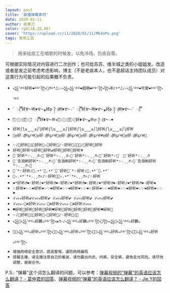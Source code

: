 ```yaml
---
layout: post
title: '直播弹幕素材'
date: 2020-01-11
author: 痰黄刀
color: rgb(18,28,88)
cover: 'https://upload.cc/i1/2020/01/11/Mk4oPx.png'
tags: 常用工具
---
```


> 用来给痰工在唱歌的时候发，以免冷场，伤痰自尊。

可根据实际情况对内容进行二次创作；也可给苏苏、维半城之类的小姐姐发。改造或者是发之前考虑考虑影响，博主（不是老痰本人，也不是超话主持团队成员）对这类行为可能引起的后果概不负责。

* `꧁༺好听❤༻꧂💮♬•*♫♩✧꧁꧁༺❤超萌❤༻꧂꧂🏵️♪•*♫♩✧꧁༺❤可爱❤༻꧂༺`
* `゜ꦿ໊ོ好҈࿐听҈❤࿐ﻬ好҉ღ᭄ꦿ听҉❤࿐☆゜ꦿ໊ོ好҈࿐听҈❤࿐ﻬ好҉ღ᭄ꦿ听҉❤࿐☆゜ꦿ໊ོ`
* `⍢⃝ ⍤⃝ ⍨⃝⍢⃝ ⍤⃝゜ꦿ໊ོ好❥࿐听★⍢⃝ ⍤⃝ ⍨⃝⍢⃝ ⍤⃝好❥࿐ﻬ听ღ᭄ꦿ࿐☆❤`
* `好听⎛⎝≥⏝⏝≤⎠⎞好听⎛⎝≥⏝⏝≤⎠⎞好听⎛⎝≥⏝⏝≤⎠⎞好听⎛⎝≥⏝⏝≤⎠⎞好听`
* `💖ღ好ꦿ听℘༄💞ღ好ꦿ听℘༄💙ღ好ꦿ听℘༄💛ღ好ꦿ听℘༄💗ღ好ꦿ听℘༄💜ღ好ꦿ听℘༄💓`
* `✨♪🎉好听🎊♫🍭好听🍭✧🌈好听🌈♪✨好听🎉♫🎊✨♪🎉好听🎊好听`
* `好听💖好听💘好听💞好听💕好听💙好听💛好听💗`
* `🍭¨好听*✨.¸¸♬✧🍭¨好听*✨.¸¸♬✧🍭¨好听*✨.¸¸♬✧🍭¨好听*✨🍭¨ 🍭¨好听*✨.¸¸♬`
* `🍭¨含泪刷好听*✨.¸¸♬✧🍭¨含泪刷好听*✨.¸¸♬✧🍭¨含泪刷好听*✨.¸¸♬✧🍭¨含泪刷好听*✨.¸¸♬✧🍭`
* `💖¨*✨好听♪🌙.•*¨💞.•*¨💖¨好听💖¨*✨好听♪🌙.•*¨💞.•*¨`
* `🌙✧.•*¨*•.¸¸♬⭐♪✨好听💖🌙✧.•*¨*•.¸¸♬⭐♪✨好听`
* `❤*好听♬❤·好听♪❤*好听♬❤·好听♪❤*好听♬❤·好听♪❤*好听♬❤·好听♪❤*好听♬❤·好听❤`
* `✨好听❤✨✨❤好听❤✨✨❤好听❤✨✨❤好听❤✨✨❤✨好听❤✨✨❤好听❤✨✨❤好听❤✨✨❤好听❤✨✨❤`
* `ℒℴѵℯ好听💕ℒℴѵℯ好听💕 ℒℴѵℯ好听💕 ℒℴѵℯ好听💕 ℒℴѵℯ好听💕`
* `ℒℴѵℯ·🎐☘好听ℒℴѵℯ·🎐☘好听ℒℴѵℯ·🎐☘好听ℒℴѵℯ`
* `♥️好听💙好听💚好听💜好听♥️好听💙好听💙好听💚好听💜好听♥️好听💙`
* `✨♪🎉好听🎊♫🎠好听🎠✧🎡好听🎡♪✨好听🎉♫🎊`
* `꧁🌺꧁༺๑好聽๑༻꧂❀♬✧♪꧁༺๑好聽๑༻꧂🌸꧂꧁🌺꧁༺๑好聽๑`
* `🎀🎀꧁༺๑好听๑༻꧂🎀🎀꧁༺๑好听๑༻꧂🎀🎀꧁༺๑好听๑༻꧂🎀🎀꧁༺๑好听๑༻꧂`
* `增强网络安全意识，提高警惕，谨防网络骗局`
* `提醒主播，请主播注意自己的着装，请勿露出内衣、内裤、安全裤，避免走光风险。请尽快调整，谢谢合作。`

P.S.: “弹幕”这个词怎么翻译的问题，可以参考：[弹幕视频的“弹幕”的英语应该怎么翻译？ - 葛仲君的回答](https://www.zhihu.com/question/25948329/answer/329679482)、[弹幕视频的“弹幕”的英语应该怎么翻译？ - Jie.Y的回答](https://www.zhihu.com/question/25948329/answer/687950814)